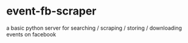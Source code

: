 # event-fb-scraper
a basic python server for searching / scraping / storing / downloading events on facebook
